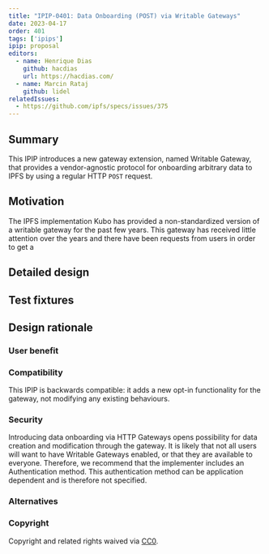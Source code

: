 ```yaml
---
title: "IPIP-0401: Data Onboarding (POST) via Writable Gateways"
date: 2023-04-17
order: 401
tags: ['ipips']
ipip: proposal
editors:
  - name: Henrique Dias
    github: hacdias
    url: https://hacdias.com/
  - name: Marcin Rataj
    github: lidel
relatedIssues:
  - https://github.com/ipfs/specs/issues/375
---
```


## Summary

This IPIP introduces a new gateway extension, named Writable Gateway, that
provides a vendor-agnostic protocol for onboarding arbitrary data to IPFS by
using a regular HTTP `POST` request.

## Motivation

The IPFS implementation Kubo has provided a non-standardized version of a writable
gateway for the past few years. This gateway has received little attention over the
years and there have been requests from users in order to get a 

## Detailed design

## Test fixtures

## Design rationale

### User benefit

### Compatibility

This IPIP is backwards compatible: it adds a new opt-in functionality for the gateway,
not modifying any existing behaviours.

### Security

Introducing data onboarding via HTTP Gateways opens possibility for data creation
and modification through the gateway. It is likely that not all users will want to
have Writable Gateways enabled, or that they are available to everyone. Therefore,
we recommend that the implementer includes an Authentication method. This
authentication method can be application dependent and is therefore not specified.

### Alternatives


### Copyright

Copyright and related rights waived via [CC0](https://creativecommons.org/publicdomain/zero/1.0/).
